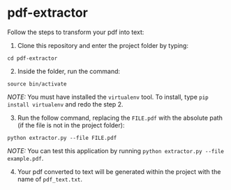 # pdf-extractor

Follow the steps to transform your pdf into text:

1. Clone this repository and enter the project folder by typing:

`cd pdf-extractor`

2. Inside the folder, run the command:

`source bin/activate`

  *NOTE:* You must have installed the `virtualenv` tool. To install, type `pip install virtualenv` and redo the step 2.

3. Run the follow command, replacing the `FILE.pdf` with the absolute path (if the file is not in the project folder):

`python extractor.py --file FILE.pdf`

  *NOTE:* You can test this application by running `python extractor.py --file example.pdf`.

4. Your pdf converted to text will be generated within the project with the name of `pdf_text.txt`.